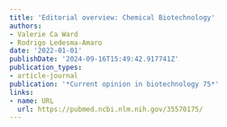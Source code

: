 ```yaml
---
title: 'Editorial overview: Chemical Biotechnology'
authors:
- Valerie Ca Ward
- Rodrigo Ledesma-Amaro
date: '2022-01-01'
publishDate: '2024-09-16T15:49:42.917741Z'
publication_types:
- article-journal
publication: '*Current opinion in biotechnology 75*'
links:
- name: URL
  url: https://pubmed.ncbi.nlm.nih.gov/35570175/
---
```

